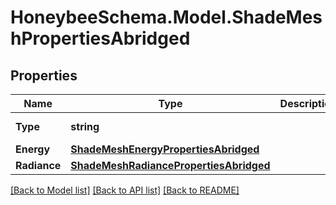 
# HoneybeeSchema.Model.ShadeMeshPropertiesAbridged

## Properties

Name | Type | Description | Notes
------------ | ------------- | ------------- | -------------
**Type** | **string** |  | [optional] [readonly] [default to "ShadeMeshPropertiesAbridged"]
**Energy** | [**ShadeMeshEnergyPropertiesAbridged**](ShadeMeshEnergyPropertiesAbridged.md) |  | [optional] 
**Radiance** | [**ShadeMeshRadiancePropertiesAbridged**](ShadeMeshRadiancePropertiesAbridged.md) |  | [optional] 

[[Back to Model list]](../README.md#documentation-for-models)
[[Back to API list]](../README.md#documentation-for-api-endpoints)
[[Back to README]](../README.md)

